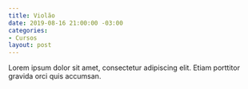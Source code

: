 ```yaml
---
title: Violão
date: 2019-08-16 21:00:00 -03:00
categories:
- Cursos
layout: post
---
```


Lorem ipsum dolor sit amet, consectetur adipiscing elit. Etiam porttitor gravida orci quis accumsan.